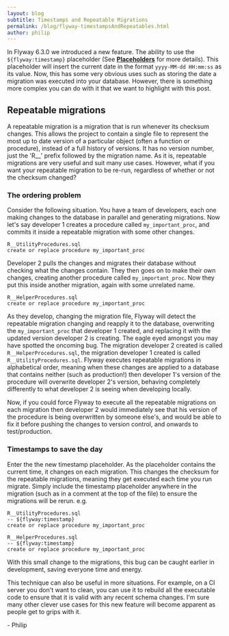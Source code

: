 ```yaml
---
layout: blog
subtitle: Timestamps and Repeatable Migrations
permalink: /blog/flyway-timestampsAndRepeatables.html
author: philip
---
```


In Flyway 6.3.0 we introduced a new feature. The ability to use the `${flyway:timestamp}` placeholder (See **[Placeholders](/documentation/placeholders)** for more details). This placeholder will insert the current date in the format `yyyy-MM-dd HH:mm:ss` as its value. Now, this has some very obvious uses such as storing the date a migration was executed into your database. However, there is something more complex you can do with it that we want to highlight with this post.

## Repeatable migrations
A repeatable migration is a migration that is run whenever its checksum changes. This allows the project to contain a single file to represent the most up to date version of a particular object (often a function or procedure), instead of a full history of versions. It has no version number, just the 'R__' prefix followed by the migration name. As it is, repeatable migrations are very useful and suit many use cases. However, what if you want your repeatable migration to be re-run, regardless of whether or not the checksum changed? 


### The ordering problem
Consider the following situation. You have a team of developers, each one making changes to the database in parallel and generating migrations. Now let's say developer 1 creates a procedure called `my_important_proc`, and commits it inside a repeatable migration with some other changes. 

```
R__UtilityProcedures.sql
create or replace procedure my_important_proc
```

Developer 2 pulls the changes and migrates their database without checking what the changes contain. They then goes on to make their own changes, creating another procedure called `my_important_proc`. Now they put this inside another migration, again with some unrelated name. 

```
R__HelperProcedures.sql
create or replace procedure my_important_proc
```

As they develop, changing the migration file, Flyway will detect the repeatable migration changing and reapply it to the database, overwriting the `my_important_proc` that developer 1 created, and replacing it with the updated version developer 2 is creating. The eagle eyed amongst you may have spotted the oncoming bug. The migration developer 2 created is called `R__HelperProcedures.sql`, the migration developer 1 created is called `R__UtilityProcedures.sql`. Flyway executes repeatable migrations in alphabetical order, meaning when these changes are applied to a database that contains neither (such as production!) then developer 1's version of the procedure will overwrite developer 2's version, behaving completely differently to what developer 2 is seeing when developing locally. 

Now, if you could force Flyway to execute all the repeatable migrations on each migration then developer 2 would immediately see that his version of the procedure is being overwritten by someone else's, and would be able to fix it before pushing the changes to version control, and onwards to test/production.


### Timestamps to save the day
Enter the the new timestamp placeholder. As the placeholder contains the current time, it changes on each migration. This changes the checksum for the repeatable migrations, meaning they get executed each time you run migrate. Simply include the timestamp placeholder anywhere in the migration (such as in a comment at the top of the file) to ensure the migrations will be rerun. e.g.

```
R__UtilityProcedures.sql
-- ${flyway:timestamp}
create or replace procedure my_important_proc
```

```
R__HelperProcedures.sql
-- ${flyway:timestamp}
create or replace procedure my_important_proc
```

With this small change to the migrations, this bug can be caught earlier in development, saving everyone time and energy.

This technique can also be useful in more situations. For example, on a CI server you don't want to clean, you can use it to rebuild all the executable code to ensure that it is valid with any recent schema changes. I'm sure many other clever use cases for this new feature will become apparent as people get to grips with it.

\- Philip